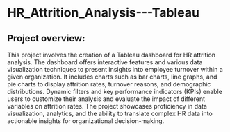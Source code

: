 # HR_Attrition_Analysis---Tableau
## Project overview:
This project involves the creation of a Tableau dashboard for HR attrition analysis. The dashboard offers interactive features and various data visualization techniques to present insights into employee turnover within a given organization. It includes charts such as bar charts, line graphs, and pie charts to display attrition rates, turnover reasons, and demographic distributions. Dynamic filters and key performance indicators (KPIs) enable users to customize their analysis and evaluate the impact of different variables on attrition rates. The project showcases proficiency in data visualization, analytics, and the ability to translate complex HR data into actionable insights for organizational decision-making.
